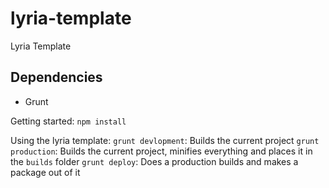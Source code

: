 lyria-template
==============

Lyria Template

Dependencies
------------
* Grunt

Getting started:
`npm install`

Using the lyria template:
`grunt devlopment`: Builds the current project
`grunt production`: Builds the current project, minifies everything and places it in the `builds` folder
`grunt deploy`: Does a production builds and makes a package out of it